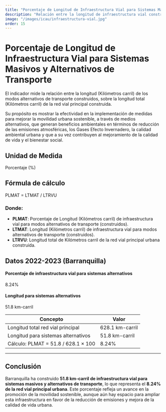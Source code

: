 ```yaml
---
title: "Porcentaje de Longitud de Infraestructura Vial para Sistemas Masivos y Alternativos de Transporte"
description: "Relación entre la longitud de infraestructura vial construida para modos alternativos de transporte y la longitud total de la red vial principal urbana."
image: "/images/icau/infraestructura-vial.jpg"
order: 15
---
```


# Porcentaje de Longitud de Infraestructura Vial para Sistemas Masivos y Alternativos de Transporte

El indicador mide la relación entre la longitud (Kilómetros carril) de los modos alternativos de transporte construidos, sobre la longitud total (Kilómetros carril) de la red vial principal construida.

Su propósito es mostrar la efectividad en la implementación de medidas para mejorar la movilidad urbana sostenible, a través de medios alternativos, que generan beneficios ambientales en términos de reducción de las emisiones atmosféricas, los Gases Efecto Invernadero, la calidad ambiental urbana y que a su vez contribuyen al mejoramiento de la calidad de vida y el bienestar social.

## Unidad de Medida

Porcentaje (%)

## Fórmula de cálculo

PLMAT = LTMAT / LTRVU

### Donde:

- **PLMAT**: Porcentaje de Longitud (Kilómetros carril) de infraestructura vial para modos alternativos de transporte (construidos).
- **LTMAT**: Longitud (Kilómetros carril) de infraestructura vial para modos alternativos de transporte (construidos).
- **LTRVU**: Longitud total de Kilómetros carril de la red vial principal urbana construida.

## Datos 2022-2023 (Barranquilla)

<div class="data-cards">
  <div class="data-card">
    <h4>Porcentaje de infraestructura vial para sistemas alternativos</h4>
    <div class="value">8.24%</div>
  </div>
  <div class="data-card">
    <h4>Longitud para sistemas alternativos</h4>
    <div class="value">51.8 km-carril</div>
  </div>
</div>

<table class="custom-table">
  <thead>
    <tr>
      <th>Concepto</th>
      <th>Valor</th>
    </tr>
  </thead>
  <tbody>
    <tr><td>Longitud total red vial principal</td><td>628.1 km-carril</td></tr>
    <tr><td>Longitud para sistemas alternativos</td><td>51.8 km-carril</td></tr>
    <tr><td>Cálculo: PLMAT = 51.8 / 628.1 × 100</td><td>8.24%</td></tr>
  </tbody>
</table>

---

## Conclusión

Barranquilla ha construido **51.8 km-carril de infraestructura vial para sistemas masivos y alternativos de transporte**, lo que representa el **8.24% de la red vial principal urbana**. Este porcentaje refleja un avance en la promoción de la movilidad sostenible, aunque aún hay espacio para ampliar esta infraestructura en favor de la reducción de emisiones y mejora de la calidad de vida urbana.